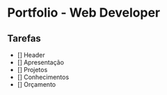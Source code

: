 # Portfolio - Web Developer
## Tarefas

- [] Header
- [] Apresentação
- [] Projetos
- [] Conhecimentos
- [] Orçamento